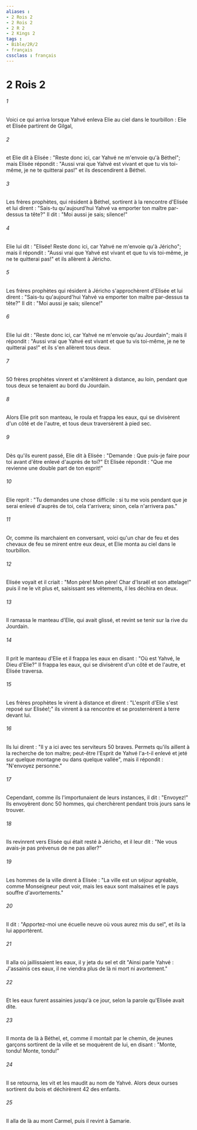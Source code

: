 ```yaml
---
aliases : 
- 2 Rois 2
- 2 Rois 2
- 2 R 2
- 2 Kings 2
tags : 
- Bible/2R/2
- français
cssclass : français
---
```


# 2 Rois 2

###### 1
Voici ce qui arriva lorsque Yahvé enleva Elie au ciel dans le tourbillon : Elie et Elisée partirent de Gilgal,
###### 2
et Elie dit à Elisée : "Reste donc ici, car Yahvé ne m'envoie qu'à Béthel"; mais Elisée répondit : "Aussi vrai que Yahvé est vivant et que tu vis toi-même, je ne te quitterai pas!" et ils descendirent à Béthel.
###### 3
Les frères prophètes, qui résident à Béthel, sortirent à la rencontre d'Elisée et lui dirent : "Sais-tu qu'aujourd'hui Yahvé va emporter ton maître par-dessus ta tête?" Il dit : "Moi aussi je sais; silence!"
###### 4
Elie lui dit : "Elisée! Reste donc ici, car Yahvé ne m'envoie qu'à Jéricho"; mais il répondit : "Aussi vrai que Yahvé est vivant et que tu vis toi-même, je ne te quitterai pas!" et ils allèrent à Jéricho.
###### 5
Les frères prophètes qui résident à Jéricho s'approchèrent d'Elisée et lui dirent : "Sais-tu qu'aujourd'hui Yahvé va emporter ton maître par-dessus ta tête?" Il dit : "Moi aussi je sais; silence!"
###### 6
Elie lui dit : "Reste donc ici, car Yahvé ne m'envoie qu'au Jourdain"; mais il répondit : "Aussi vrai que Yahvé est vivant et que tu vis toi-même, je ne te quitterai pas!" et ils s'en allèrent tous deux.
###### 7
50 frères prophètes vinrent et s'arrêtèrent à distance, au loin, pendant que tous deux se tenaient au bord du Jourdain.
###### 8
Alors Elie prit son manteau, le roula et frappa les eaux, qui se divisèrent d'un côté et de l'autre, et tous deux traversèrent à pied sec.
###### 9
Dès qu'ils eurent passé, Elie dit à Elisée : "Demande : Que puis-je faire pour toi avant d'être enlevé d'auprès de toi?" Et Elisée répondit : "Que me revienne une double part de ton esprit!"
###### 10
Elie reprit : "Tu demandes une chose difficile : si tu me vois pendant que je serai enlevé d'auprès de toi, cela t'arrivera; sinon, cela n'arrivera pas."
###### 11
Or, comme ils marchaient en conversant, voici qu'un char de feu et des chevaux de feu se mirent entre eux deux, et Elie monta au ciel dans le tourbillon.
###### 12
Elisée voyait et il criait : "Mon père! Mon père! Char d'Israël et son attelage!" puis il ne le vit plus et, saisissant ses vêtements, il les déchira en deux.
###### 13
Il ramassa le manteau d'Elie, qui avait glissé, et revint se tenir sur la rive du Jourdain.
###### 14
Il prit le manteau d'Elie et il frappa les eaux en disant : "Où est Yahvé, le Dieu d'Elie?" Il frappa les eaux, qui se divisèrent d'un côté et de l'autre, et Elisée traversa.
###### 15
Les frères prophètes le virent à distance et dirent : "L'esprit d'Elie s'est reposé sur Elisée!;" ils vinrent à sa rencontre et se prosternèrent à terre devant lui.
###### 16
Ils lui dirent : "Il y a ici avec tes serviteurs 50 braves. Permets qu'ils aillent à la recherche de ton maître; peut-être l'Esprit de Yahvé l'a-t-il enlevé et jeté sur quelque montagne ou dans quelque vallée", mais il répondit : "N'envoyez personne."
###### 17
Cependant, comme ils l'importunaient de leurs instances, il dit : "Envoyez!" Ils envoyèrent donc 50 hommes, qui cherchèrent pendant trois jours sans le trouver.
###### 18
Ils revinrent vers Elisée qui était resté à Jéricho, et il leur dit : "Ne vous avais-je pas prévenus de ne pas aller?"
###### 19
Les hommes de la ville dirent à Elisée : "La ville est un séjour agréable, comme Monseigneur peut voir, mais les eaux sont malsaines et le pays souffre d'avortements."
###### 20
Il dit : "Apportez-moi une écuelle neuve où vous aurez mis du sel", et ils la lui apportèrent.
###### 21
Il alla où jaillissaient les eaux, il y jeta du sel et dit "Ainsi parle Yahvé : J'assainis ces eaux, il ne viendra plus de là ni mort ni avortement."
###### 22
Et les eaux furent assainies jusqu'à ce jour, selon la parole qu'Elisée avait dite.
###### 23
Il monta de là à Béthel, et, comme il montait par le chemin, de jeunes garçons sortirent de la ville et se moquèrent de lui, en disant : "Monte, tondu! Monte, tondu!"
###### 24
Il se retourna, les vit et les maudit au nom de Yahvé. Alors deux ourses sortirent du bois et déchirèrent 42 des enfants.
###### 25
Il alla de là au mont Carmel, puis il revint à Samarie.
